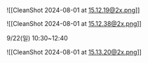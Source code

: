 ![[CleanShot 2024-08-01 at 15.12.19@2x.png]]



![[CleanShot 2024-08-01 at 15.12.38@2x.png]]


9/22(일) 10:30~12:40



![[CleanShot 2024-08-01 at 15.13.20@2x.png]]